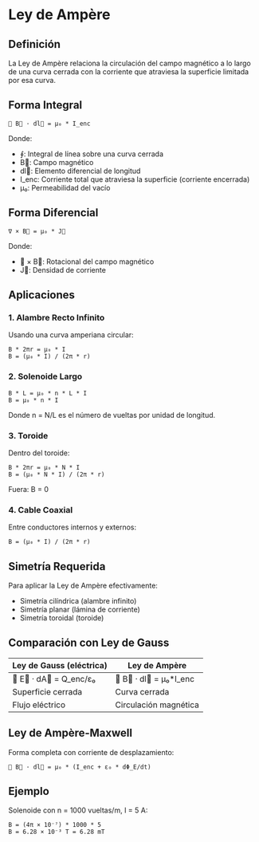 # Ley de Ampère

## Definición

La Ley de Ampère relaciona la circulación del campo magnético a lo largo de una curva cerrada con la corriente que atraviesa la superficie limitada por esa curva.

## Forma Integral

```
∮ B⃗ · dl⃗ = μ₀ * I_enc
```

Donde:
- ∮: Integral de línea sobre una curva cerrada
- B⃗: Campo magnético
- dl⃗: Elemento diferencial de longitud
- I_enc: Corriente total que atraviesa la superficie (corriente encerrada)
- μ₀: Permeabilidad del vacío

## Forma Diferencial

```
∇ × B⃗ = μ₀ * J⃗
```

Donde:
- ∇ × B⃗: Rotacional del campo magnético
- J⃗: Densidad de corriente

## Aplicaciones

### 1. Alambre Recto Infinito

Usando una curva amperiana circular:

```
B * 2πr = μ₀ * I
B = (μ₀ * I) / (2π * r)
```

### 2. Solenoide Largo

```
B * L = μ₀ * n * L * I
B = μ₀ * n * I
```

Donde n = N/L es el número de vueltas por unidad de longitud.

### 3. Toroide

Dentro del toroide:
```
B * 2πr = μ₀ * N * I
B = (μ₀ * N * I) / (2π * r)
```

Fuera: B = 0

### 4. Cable Coaxial

Entre conductores internos y externos:
```
B = (μ₀ * I) / (2π * r)
```

## Simetría Requerida

Para aplicar la Ley de Ampère efectivamente:
- Simetría cilíndrica (alambre infinito)
- Simetría planar (lámina de corriente)
- Simetría toroidal (toroide)

## Comparación con Ley de Gauss

| Ley de Gauss (eléctrica) | Ley de Ampère |
|--------------------------|---------------|
| ∮ E⃗ · dA⃗ = Q_enc/ε₀ | ∮ B⃗ · dl⃗ = μ₀*I_enc |
| Superficie cerrada | Curva cerrada |
| Flujo eléctrico | Circulación magnética |

## Ley de Ampère-Maxwell

Forma completa con corriente de desplazamiento:

```
∮ B⃗ · dl⃗ = μ₀ * (I_enc + ε₀ * dΦ_E/dt)
```

## Ejemplo

Solenoide con n = 1000 vueltas/m, I = 5 A:

```
B = (4π × 10⁻⁷) * 1000 * 5
B = 6.28 × 10⁻³ T = 6.28 mT
```
